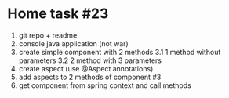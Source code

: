# Home task #23
1. git repo + readme
2. console java application (not war)
3. create simple component with 2 methods
   3.1 1 method without parameters
   3.2 2 method with 3 parameters
4. create aspect (use @Aspect annotations)
5. add aspects to 2 methods of component #3
6. get component from spring context and call methods